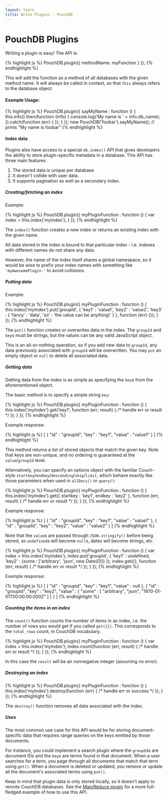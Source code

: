 ```yaml
---
layout: learn
title: Write Plugins - PouchDB
---
```


# PouchDB Plugins

Writing a plugin is easy! The API is:

{% highlight js %}
PouchDB.plugin({
  methodName: myFunction
  }
});
{% endhighlight %}

This will add the function as a method of all databases with the given method name.  It will always be called in context, so that `this` always refers to the database object.

#### Example Usage:
{% highlight js %}
PouchDB.plugin({
  sayMyName : function () {
    this.info().then(function (info)   {
      console.log('My name is ' + info.db_name);
    }).catch(function (err) { });
  }
});
new PouchDB('foobar').sayMyName(); // prints "My name is foobar"
{% endhighlight %}

#### Index data

Plugins also have access to a special `db.index()` API that gives developers the ability to store plugin-specific metadata in a database. This API has three main features:

1. The stored data is unique per database
2. It doesn't collide with user data.
3. It supports pagination as well as a secondary index.

##### Creating/fetching an index

Example:

{% highlight js %}
PouchDB.plugin({
  myPluginFunction : function () {
    var index = this.index('myIndex');
  }
});
{% endhighlight %}

The `index()` function creates a new index or returns an existing index with the given name.

All data stored in the index is bound to that particular index - i.e. indexes with different names do not share any data.

However, the name of the index itself shares a global namespace, so it would be wise to prefix your index names with something like `'myAwesomePlugin-'` to avoid collisions.

##### Putting data

Example:

{% highlight js %}
PouchDB.plugin({
  myPluginFunction : function () {
    this.index('myIndex').put('groupId', {
      'key1' : 'value1',
      'key2' : 'value2',
      'key3' : {
        'fancy' : 'data',
        'so' : 'the value can be anything!'
      }
    }, function (err) {});
  }
});
{% endhighlight %}

The `put()` function creates or overwrites data in the index.  The `groupId` and `key`s must be strings, but the values can be any valid JavaScript object.

This is an all-or-nothing operation, so if you add new data to `groupId`, any data previously
associated with `groupId` will be overwritten.  You may `put` an empty object or `null` to delete all associated data.

##### Getting data

Getting data from the index is as simple as specifying the `key`s from the aforementioned object.

The basic method is to specify a simple string `key`:

{% highlight js %}
PouchDB.plugin({
  myPluginFunction : function () {
    this.index('myIndex').get('key1', function (err, result) {
      /* handle err or result */
    });
  }
});
{% endhighlight %}

Example response:

{% highlight js %}
[
  {
    "id"    : "groupId",
    "key"   : "key1",
    "value" : "value1"
  }
]
{% endhighlight %}

This method returns a list of stored objects that match the given key.  Note that keys are non-unique, and no ordering is guaranteed at the `value`/`groupId` level.

Alternatively, you can specify an options object with the familiar Couch-style
`startkey`/`endkey`/`descending`/`skip`/`limit`, which behave exactly like those parameters when used in `allDocs()` or `query()`:


{% highlight js %}
PouchDB.plugin({
  myPluginFunction : function () {
    this.index('myIndex').get({
      startkey : 'key1',
      endkey   : 'key2'
    }, function (err, result) {
      /* handle err or result */
    });
  }
});
{% endhighlight %}

Example response:

{% highlight js %}
[
  {
    "id"    : "groupId",
    "key"   : "key1",
    "value" : "value1"
  },
  {
    "id"    : "groupId",
    "key"   : "key2",
    "value" : "value2"
  }
]
{% endhighlight %}

Note that the `value`s are passed through `JSON.stringify()` before being stored, so `undefined`s will become `null`s, dates will become strings, etc.

{% highlight js %}
PouchDB.plugin({
  myPluginFunction : function () {
    var index = this.index('myIndex');
    index.put('groupId', {
      'key1' : undefined,
      'key2' : {some : ['arbitrary', 'json', new Date(0)]}
    });
    index.get({}, function (err, result) {
      /* handle err or result */
    });
  }
});
{% endhighlight %}

Example response:

{% highlight js %}
[
  {
    "id"    : "groupId",
    "key"   : "key1",
    "value" : null
  },
  {
    "id"    : "groupId",
    "key"   : "key2",
    "value" : {
      "some" : [
        "arbitrary",
        "json",
        "1970-01-01T00:00:00.000Z"
      ]
    }
  }
]
{% endhighlight %}

##### Counting the items in an index

The `count()` function counts the number of items in an index, i.e. the number of rows you would get if you called `get({})`. This corresponds to the `total_rows` count, in CouchDB vocabulary.

{% highlight js %}
PouchDB.plugin({
  myPluginFunction : function () {
    var index = this.index('myIndex');
    index.count(function (err, result) {
      /* handle err or result */
    });
  }
});
{% endhighlight %}

In this case the `result` will be an nonnegative integer (assuming no error).

##### Destroying an index

{% highlight js %}
PouchDB.plugin({
  myPluginFunction : function () {
    this.index('myIndex').destroy(function (err) {
      /* handle err or success */
    });
  }
});
{% endhighlight %}

The `destroy()` function removes all data associated with the index.


##### Uses

The most common use case for this API would be for storing document-specific data that requires range queries on the keys emitted by those documents.

For instance, you could implement a search plugin where the `groupId`s are document IDs and the `key`s are terms found in that document.  When a user searches for a term, you page through all documents that match that term using `get()`.  When a document is deleted or updated, you remove or update all the document's associated terms using `put()`.

Keep in mind that plugin data is only stored locally, so it doesn't apply to remote CouchDB databases.  See the [Map/Reduce plugin][mapreduce] for a more full-fledged example of how to use this API.

  [mapreduce]: https://github.com/pouchdb/mapreduce


